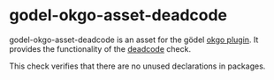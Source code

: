 godel-okgo-asset-deadcode
=========================
godel-okgo-asset-deadcode is an asset for the gödel [okgo plugin](https://github.com/palantir/okgo). It provides the 
functionality of the [deadcode](https://github.com/remyoudompheng/go-misc/tree/master/deadcode) check.

This check verifies that there are no unused declarations in packages.
